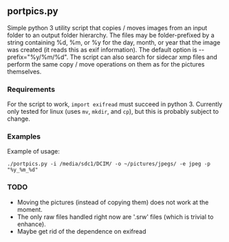 ## portpics.py

Simple python 3 utility script that copies / moves images from an input
folder to an output folder hierarchy. The files may be folder-prefixed by a string
containing %d, %m, or %y for the day, month, or year that the image was
created (it reads this as exif information). The default option is
--prefix="%y/%m/%d". The script can also search for sidecar xmp files and
perform the same copy / move operations on them as for the pictures
themselves.

### Requirements

For the script to work, `import exifread` must succeed in python 3.
Currently only tested for linux (uses `mv`, `mkdir`, and `cp`), but
this is probably subject to change.

### Examples
Example of usage:
```
./portpics.py -i /media/sdc1/DCIM/ -o ~/pictures/jpegs/ -e jpeg -p "%y_%m_%d"
```

### TODO
 * Moving the pictures (instead of copying them) does not work at the moment.
 * The only raw files handled right now are '.srw' files (which is trivial
   to enhance).
 * Maybe get rid of the dependence on exifread
